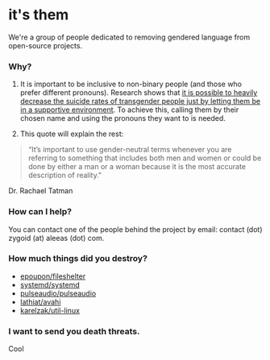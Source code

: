 # it's them

We're a group of people dedicated to removing gendered language from open-source projects.

### Why?

1. It is important to be inclusive to non-binary people (and those who prefer different pronouns). Research shows that [it is possible to heavily decrease the suicide rates of transgender people just by letting them be in a supportive environment](https://www.childtrends.org/blog/research-shows-the-risk-of-misgendering-transgender-youth). To achieve this, calling them by their chosen name and using the pronouns they want to is needed.

2. This quote will explain the rest:

> “It’s important to use gender-neutral terms whenever you are referring to something that includes both men and women or could be done by either a man or a woman because it is the most accurate description of reality."

Dr. Rachael Tatman

### How can I help?

You can contact one of the people behind the project by email: contact (dot) zygoid (at) aleeas (dot) com.

### How much things did you destroy?

- [epoupon/fileshelter](https://github.com/epoupon/fileshelter/pull/37)
- [systemd/systemd](https://github.com/systemd/systemd/pull/16844)
- [pulseaudio/pulseaudio](https://gitlab.freedesktop.org/pulseaudio/pulseaudio/-/merge_requests/358)
- [lathiat/avahi](https://github.com/lathiat/avahi/pull/301)
- [karelzak/util-linux](https://github.com/karelzak/util-linux/pull/1129)


### I want to send you death threats.

Cool

